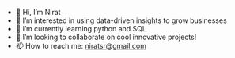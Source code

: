 - 👋 Hi, I’m Nirat
- 👀 I’m interested in using data-driven insights to grow businesses 
- 🌱 I’m currently learning python and SQL 
- 💞️ I’m looking to collaborate on cool innovative projects! 
- 📫 How to reach me: niratsr@gmail.com

<!---
niratsr/niratsr is a ✨ special ✨ repository because its `README.md` (this file) appears on your GitHub profile.
You can click the Preview link to take a look at your changes.
--->
